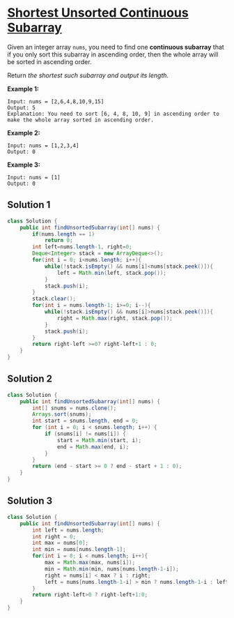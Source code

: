 # [Shortest Unsorted Continuous Subarray](https://leetcode.com/problems/shortest-unsorted-continuous-subarray/)

Given an integer array `nums`, you need to find one **continuous subarray** that if you only sort this subarray in ascending order, then the whole array will be sorted in ascending order.

Return *the shortest such subarray and output its length*.

 

**Example 1:**

```
Input: nums = [2,6,4,8,10,9,15]
Output: 5
Explanation: You need to sort [6, 4, 8, 10, 9] in ascending order to make the whole array sorted in ascending order.
```

**Example 2:**

```
Input: nums = [1,2,3,4]
Output: 0
```

**Example 3:**

```
Input: nums = [1]
Output: 0
```

## Solution 1

```java
class Solution {
    public int findUnsortedSubarray(int[] nums) {
        if(nums.length == 1)
            return 0;
        int left=nums.length-1, right=0;
        Deque<Integer> stack = new ArrayDeque<>();
        for(int i = 0; i<nums.length; i++){
            while(!stack.isEmpty() && nums[i]<nums[stack.peek()]){
                left = Math.min(left, stack.pop());
            }
            stack.push(i);
        }
        stack.clear();
        for(int i = nums.length-1; i>=0; i--){
            while(!stack.isEmpty() && nums[i]>nums[stack.peek()]){
                right = Math.max(right, stack.pop());
            }
            stack.push(i);
        }
        return right-left >=0? right-left+1 : 0;
    }
}
```

## Solution 2

```java
class Solution {
    public int findUnsortedSubarray(int[] nums) {
        int[] snums = nums.clone();
        Arrays.sort(snums);
        int start = snums.length, end = 0;
        for (int i = 0; i < snums.length; i++) {
            if (snums[i] != nums[i]) {
                start = Math.min(start, i);
                end = Math.max(end, i);
            }
        }
        return (end - start >= 0 ? end - start + 1 : 0);
    }
}
```

## Solution 3

```java
class Solution {
    public int findUnsortedSubarray(int[] nums) {
        int left = nums.length;
        int right = 0;
        int max = nums[0];
        int min = nums[nums.length-1];
        for(int i = 0; i < nums.length; i++){
            max = Math.max(max, nums[i]);
            min = Math.min(min, nums[nums.length-1-i]);
            right = nums[i] < max ? i : right;
            left = nums[nums.length-1-i] > min ? nums.length-1-i : left;
        }
        return right-left>0 ? right-left+1:0;
    }
}
```

